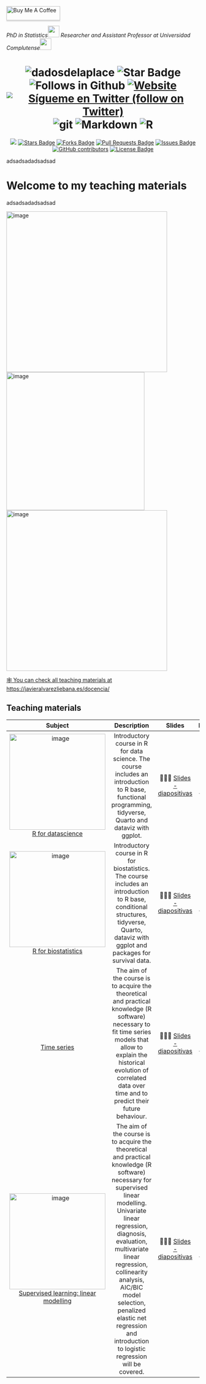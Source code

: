 <a href="https://www.buymeacoffee.com/dadosdelaplace" target="_blank"><img src="https://www.buymeacoffee.com/assets/img/custom_images/orange_img.png" alt="Buy Me A Coffee" style="height: 37px !important;width: 140px !important;box-shadow: 0px 3px 2px 0px rgba(190, 190, 190, 0.5) !important;-webkit-box-shadow: 0px 3px 2px 0px rgba(190, 190, 190, 0.5) !important;" ></a>
<p><em>PhD in Statistics<img src="https://media.giphy.com/media/fYSnHlufseco8Fh93Z/giphy.gif" width="30"> Researcher and Assistant Professor at Universidad Complutense<img src="https://media.giphy.com/media/WUlplcMpOCEmTGBtBW/giphy.gif" width="30"> 
</em></p>

<h1 align="center">
<img src="https://komarev.com/ghpvc/?username=dadosdelaplace&label=Profile%20views&color=blue&style=plastic" alt="dadosdelaplace">
<img src="https://img.shields.io/static/v1?label=%F0%9F%8C%9F&message=If%20Useful&style=style=flat&color=BC4E99" alt="Star Badge"/>
<img src="https://img.shields.io/github/followers/dadosdelaplace?label=Follow&style=social" alt="Follows in Github"/>
<a href="https://javieralvarezliebana.es/"><img src="https://img.shields.io/badge/Website-46a2f1.svg?&style=flat-square&logo=Google-Chrome&logoColor=white&link=https://javieralvarezliebana.es/" alt="Website"/></a>
<a href="https://twitter.com/intent/follow?screen_name=dadosdelaplace"> <img src="https://img.shields.io/twitter/follow/dadosdelaplace?style=social&logo=twitter"
            alt="Sígueme en Twitter (follow on Twitter)"></a>
<img src="https://img.shields.io/badge/-Git-F05032?style=for-the-badge&logo=git&logoColor=white" alt="git">
<img src="https://img.shields.io/badge/markdown-%23000000.svg?style=for-the-badge&logo=markdown&logoColor=white" alt="Markdown">
<img src="https://img.shields.io/badge/r-%23276DC3.svg?style=for-the-badge&logo=r&logoColor=white" alt="R">
</h1>

<div align="center">
<a href="https://github.com/dadosdelaplace/docencia/pulse" alt="Activity"><img src="https://img.shields.io/github/commit-activity/m/dadosdelaplace/docencia"/></a>
<a href="https://github.com/dadosdelaplace/docencia/stargazers"><img src="https://img.shields.io/github/stars/dadosdelaplace/docencia" alt="Stars Badge"/></a>
<a href="https://github.com/dadosdelaplace/docencia/network/members"><img src="https://img.shields.io/github/forks/dadosdelaplace/docencia" alt="Forks Badge"/></a>
<a href="https://github.com/dadosdelaplace/docencia/pulls"><img src="https://img.shields.io/github/issues-pr/dadosdelaplace/docencia" alt="Pull Requests Badge"/></a>
<a href="https://github.com/dadosdelaplace/docencia/issues"><img src="https://img.shields.io/github/issues/dadosdelaplace/docencia" alt="Issues Badge"/></a>
<a href="https://github.com/dadosdelaplace/docencia/graphs/contributors"><img alt="GitHub contributors" src="https://img.shields.io/github/contributors/dadosdelaplace/docencia?color=2b9348"></a>
<a href="https://github.com/dadosdelaplace/docencia/blob/master/LICENSE"><img src="https://img.shields.io/github/license/dadosdelaplace/docencia?color=2b9348" alt="License Badge"/></a>
</div>

adsadsadadsadsad

<h1 align="left">Welcome to my teaching materials</h1>

adsadsadadsadsad

<div align="left">
            
<a href="https://javieralvarezliebana.es/docencia/R-datascience/diapos"><img width="419" alt="image" src="https://github.com/dadosdelaplace/docencia/assets/26646492/45637cca-8a8c-40c9-88c5-7c7334de4e52">
<a href="https://javieralvarezliebana.es/docencia/R-biostats/diapos"><img width="360" alt="image" src="https://github.com/dadosdelaplace/docencia/assets/26646492/c90dc302-9119-4e30-b2dc-b4775663aaf9">
<a href="https://javieralvarezliebana.es/docencia-R-supervisado-2324/diapos"><img width="419" alt="image" src="https://github.com/dadosdelaplace/docencia/assets/26646492/0889bfbd-3a28-4d06-9212-d84cbbe4e983">
            
</div>
            
🕸 You can check all teaching materials at <https://javieralvarezliebana.es/docencia/>

<h2 align="left">Teaching materials</h2>

| Subject | Description | Slides | Material |
|:----------------:|:-------------------:|:--------:|:--------:|
| <img width="250" alt="image" src="https://github.com/dadosdelaplace/docencia/assets/26646492/45637cca-8a8c-40c9-88c5-7c7334de4e52"> <br> [R for datascience](https://javieralvarezliebana.es/docencia/R-datascience)  | Introductory course in R for data science. The course includes an introduction to R base, functional programming, tidyverse, Quarto and dataviz with ggplot. | 👨🏻‍🏫 [Slides - diapositivas](https://javieralvarezliebana.es/docencia/R-datascience/diapos) | [📦 Material](https://javieralvarezliebana.es/docencia/R-datascience/material) |
| <img width="250" alt="image" src="https://github.com/dadosdelaplace/docencia/assets/26646492/c90dc302-9119-4e30-b2dc-b4775663aaf9"> <br> [R for biostatistics](https://javieralvarezliebana.es/docencia/R-biostats)  | Introductory course in R for biostatistics. The course includes an introduction to R base, conditional structures, tidyverse, Quarto, dataviz with ggplot and packages for survival data. | 👨🏻‍🏫 [Slides - diapositivas](https://javieralvarezliebana.es/docencia/R-biostats/diapos) | [📦 Material](https://javieralvarezliebana.es/docencia/R-biostats/material) |
|  <br> [Time series](https://javieralvarezliebana.es/docencia/R-biostats)  | The aim of the course is to acquire the theoretical and practical knowledge (R software) necessary to fit time series models that allow to explain the historical evolution of correlated data over time and to predict their future behaviour. | 👨🏻‍🏫 [Slides - diapositivas](https://javieralvarezliebana.es/docencia/R-biostats/diapos) | [📦 Material](https://javieralvarezliebana.es/docencia/R-biostats/material) |
| <img width="250" alt="image" src="https://github.com/dadosdelaplace/docencia/assets/26646492/0889bfbd-3a28-4d06-9212-d84cbbe4e983"> <br> [Supervised learning: linear modelling](https://javieralvarezliebana.es/docencia-R-supervisado-2324)  | The aim of the course is to acquire the theoretical and practical knowledge (R software) necessary for supervised linear modelling. Univariate linear regression, diagnosis, evaluation, multivariate linear regression, collinearity analysis, AIC/BIC model selection, penalized elastic net regression and introduction to logistic regression will be covered. | 👨🏻‍🏫 [Slides - diapositivas](https://javieralvarezliebana.es/docencia-R-supervisado-2324/diapos) | [📦 Material](https://javieralvarezliebana.es/docencia-R-supervisado-2324/material) |


